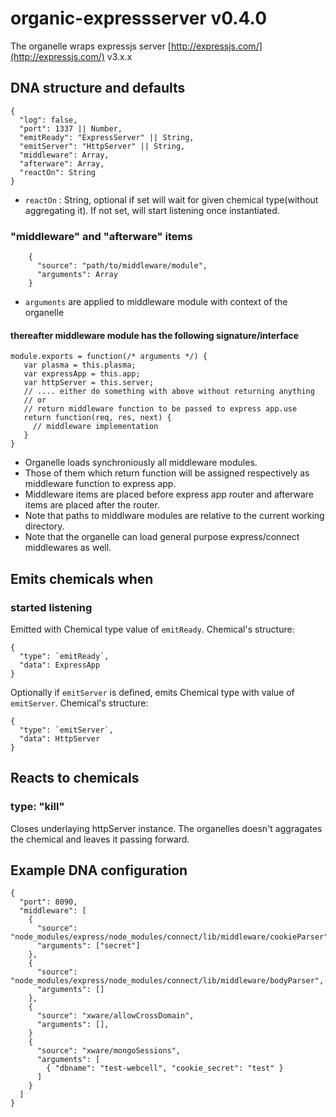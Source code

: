 # organic-expressserver v0.4.0

The organelle wraps expressjs server [http://expressjs.com/](http://expressjs.com/) v3.x.x

## DNA structure and defaults

    {
      "log": false,
      "port": 1337 || Number,
      "emitReady": "ExpressServer" || String,
      "emitServer": "HttpServer" || String,
      "middleware": Array,
      "afterware": Array,
      "reactOn": String
    }

* `reactOn` : String, optional if set will wait for given chemical type(without aggregating it). If not set, will start listening once instantiated.

### "middleware" and "afterware" items

        {
          "source": "path/to/middleware/module",
          "arguments": Array
        }

  * `arguments` are applied to middleware module with context of the organelle

#### thereafter middleware module has the following signature/interface

    module.exports = function(/* arguments */) {
       var plasma = this.plasma;
       var expressApp = this.app;
       var httpServer = this.server;
       // .... either do something with above without returning anything
       // or
       // return middleware function to be passed to express app.use
       return function(req, res, next) {
         // middleware implementation
       }
    }

- Organelle loads synchroniously all middleware modules.
- Those of them which return function will be assigned respectively as middleware function to express app.
- Middleware items are placed before express app router and afterware items are placed after the router.
- Note that paths to middlware modules are relative to the current working directory.
- Note that the organelle can load general purpose express/connect middlewares as well.

## Emits chemicals when

### started listening

Emitted with Chemical type value of `emitReady`.
Chemical's structure:

    {
      "type": `emitReady`,
      "data": ExpressApp
    }

Optionally if `emitServer` is defined, emits Chemical type with value of `emitServer`.
Chemical's structure:

    {
      "type": `emitServer`,
      "data": HttpServer
    }

## Reacts to chemicals

### type: "kill"

Closes underlaying httpServer instance.
The organelles doesn't aggragates the chemical and leaves it passing forward.

## Example DNA configuration

    {
      "port": 8090,
      "middleware": [
        {
          "source": "node_modules/express/node_modules/connect/lib/middleware/cookieParser",
          "arguments": ["secret"]
        },
        { 
          "source": "node_modules/express/node_modules/connect/lib/middleware/bodyParser",
          "arguments": []
        },
        {
          "source": "xware/allowCrossDomain",
          "arguments": [],
        }
        { 
          "source": "xware/mongoSessions", 
          "arguments": [
            { "dbname": "test-webcell", "cookie_secret": "test" } 
          ]
        }
      ]
    }